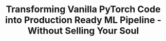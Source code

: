 ---
title: "Transforming Vanilla PyTorch Code into Production Ready ML Pipeline - Without Selling Your Soul"
redirect_to: 
---